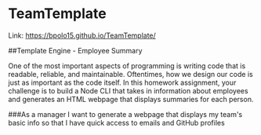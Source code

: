 # TeamTemplate

Link: https://bpolo15.github.io/TeamTemplate/

##Template Engine - Employee Summary

One of the most important aspects of programming is writing code that is readable, reliable, and maintainable. Oftentimes, how we design our code is just as important as the code itself. In this homework assignment, your challenge is to build a Node CLI that takes in information about employees and generates an HTML webpage that displays summaries for each person. 

###As a manager
I want to generate a webpage that displays my team's basic info
so that I have quick access to emails and GitHub profiles
